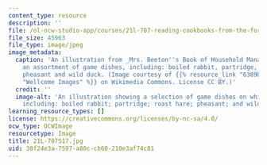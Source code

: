 ```yaml
---
content_type: resource
description: ''
file: /ol-ocw-studio-app/courses/21l-707-reading-cookbooks-from-the-forme-of-cury-to-the-smitten-kitchen-spring-2017/38f24e3a7597a80ccb60210e3af74c81_21L-707S17.jpg
file_size: 45963
file_type: image/jpeg
image_metadata:
  caption: 'An illustration from _Mrs. Beeton''s Book of Household Management_ depicting
    an assortment of game dishes, including: boiled rabbit, partridge, roast hare,
    pheasant and wild duck. (Image courtesy of {{% resource_link "6389baa0-cdbd-410e-9845-c074528dc16f"
    "Wellcome Images" %}} on Wikimedia Commons. License CC BY.)'
  credit: ''
  image-alt: 'An illustration showing a selection of game dishes on white plates,
    including: boiled rabbit; partridge; roast hare; pheasant; and wild duck.'
learning_resource_types: []
license: https://creativecommons.org/licenses/by-nc-sa/4.0/
ocw_type: OCWImage
resourcetype: Image
title: 21L-707S17.jpg
uid: 38f24e3a-7597-a80c-cb60-210e3af74c81
---
```

